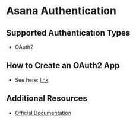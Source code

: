 # Asana Authentication

## Supported Authentication Types

- OAuth2

## How to Create an OAuth2 App

- See here: [link](https://developers.asana.com/docs/oauth)

## Additional Resources

- [Official Documentation](https://developers.asana.com)